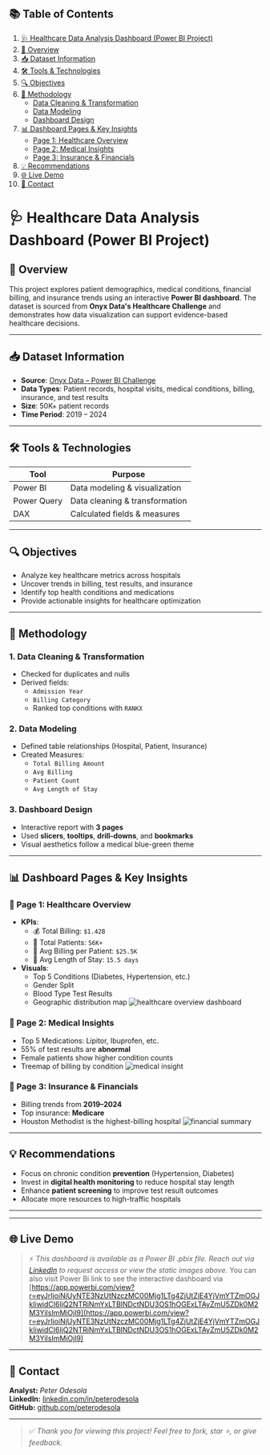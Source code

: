 ## 📚 Table of Contents

1. [🩺 Healthcare Data Analysis Dashboard (Power BI Project)](#-healthcare-data-analysis-dashboard-power-bi-project)
2. [📌 Overview](#-overview)
3. [📥 Dataset Information](#-dataset-information)
4. [🛠️ Tools & Technologies](#️-tools--technologies)
5. [🔍 Objectives](#-objectives)
6. [🧪 Methodology](#-methodology)
   - [Data Cleaning & Transformation](#1-data-cleaning--transformation)
   - [Data Modeling](#2-data-modeling)
   - [Dashboard Design](#3-dashboard-design)
7. [📊 Dashboard Pages & Key Insights](#-dashboard-pages--key-insights)
   - [Page 1: Healthcare Overview](#-page-1-healthcare-overview)
   - [Page 2: Medical Insights](#-page-2-medical-insights)
   - [Page 3: Insurance & Financials](#-page-3-insurance--financials)
8. [💡 Recommendations](#-recommendations)
9. [🌐 Live Demo](#-live-demo)
10. [📎 Contact](#-contact)





# 🩺 Healthcare Data Analysis Dashboard (Power BI Project)

## 📌 Overview

This project explores patient demographics, medical conditions, financial billing, and insurance trends using an interactive **Power BI dashboard**. The dataset is sourced from **Onyx Data's Healthcare Challenge** and demonstrates how data visualization can support evidence-based healthcare decisions.

---

## 📥 Dataset Information

- **Source**: [Onyx Data – Power BI Challenge](https://www.onyxdata.co.uk/)
- **Data Types**: Patient records, hospital visits, medical conditions, billing, insurance, and test results
- **Size**: 50K+ patient records
- **Time Period**: 2019 – 2024

---

## 🛠️ Tools & Technologies

| Tool       | Purpose                      |
|------------|------------------------------|
| Power BI   | Data modeling & visualization|
| Power Query| Data cleaning & transformation|
| DAX        | Calculated fields & measures |

---

## 🔍 Objectives

- Analyze key healthcare metrics across hospitals
- Uncover trends in billing, test results, and insurance
- Identify top health conditions and medications
- Provide actionable insights for healthcare optimization

---

## 🧪 Methodology

### 1. Data Cleaning & Transformation
- Checked for duplicates and nulls
- Derived fields:
  - `Admission Year`
  - `Billing Category`
  - Ranked top conditions with `RANKX`

### 2. Data Modeling
- Defined table relationships (Hospital, Patient, Insurance)
- Created Measures:
  - `Total Billing Amount`
  - `Avg Billing`
  - `Patient Count`
  - `Avg Length of Stay`

### 3. Dashboard Design
- Interactive report with **3 pages**
- Used **slicers**, **tooltips**, **drill-downs**, and **bookmarks**
- Visual aesthetics follow a medical blue-green theme

---

## 📊 Dashboard Pages & Key Insights

### 📍 Page 1: Healthcare Overview
- **KPIs**:
  - 💰 Total Billing: `$1.42B`
  - 👤 Total Patients: `56K+`
  - 💊 Avg Billing per Patient: `$25.5K`
  - 🏥 Avg Length of Stay: `15.5 days`
- **Visuals**:
  - Top 5 Conditions (Diabetes, Hypertension, etc.)
  - Gender Split
  - Blood Type Test Results
  - Geographic distribution map
![healthcare overview dashboard](https://github.com/user-attachments/assets/445a7ed7-3d4c-4922-82bf-566fd6b31141)


### 📍 Page 2: Medical Insights
- Top 5 Medications: Lipitor, Ibuprofen, etc.
- 55% of test results are **abnormal**
- Female patients show higher condition counts
- Treemap of billing by condition
![medical insight](https://github.com/user-attachments/assets/18f717df-1c60-44d3-afdc-90e82b1cfb9a)

  
### 📍 Page 3: Insurance & Financials
- Billing trends from **2019–2024**
- Top insurance: **Medicare**
- Houston Methodist is the highest-billing hospital
![financial summary](https://github.com/user-attachments/assets/e4852328-a1b3-4ffe-a954-bafd649310a3)



---

## 💡 Recommendations

- Focus on chronic condition **prevention** (Hypertension, Diabetes)
- Invest in **digital health monitoring** to reduce hospital stay length
- Enhance **patient screening** to improve test result outcomes
- Allocate more resources to high-traffic hospitals

---


---

## 🌐 Live Demo

> ⚡ *This dashboard is available as a Power BI .pbix file. Reach out via [LinkedIn](https://www.linkedin.com/) to request access or view the static images above.*
> You can also visit Power Bi link to see the interactive dashboard via [https://app.powerbi.com/view?r=eyJrIjoiNjUyNTE3NzUtNzczMC00Mjg1LTg4ZjUtZjE4YjVmYTZmOGJkIiwidCI6IjQ2NTRiNmYxLTBlNDctNDU3OS1hOGExLTAyZmU5ZDk0M2M3YiIsImMiOjl9](https://app.powerbi.com/view?r=eyJrIjoiNjUyNTE3NzUtNzczMC00Mjg1LTg4ZjUtZjE4YjVmYTZmOGJkIiwidCI6IjQ2NTRiNmYxLTBlNDctNDU3OS1hOGExLTAyZmU5ZDk0M2M3YiIsImMiOjl9) 

---

## 📎 Contact

**Analyst:** _Peter Odesola_  
**LinkedIn:** [linkedin.com/in/peterodesola](https://linkedin.com/in/peterodesola)  
**GitHub:** [github.com/peterodesola](https://github.com/peterodesola)  

---

> ✅ *Thank you for viewing this project! Feel free to fork, star ⭐, or give feedback.*

